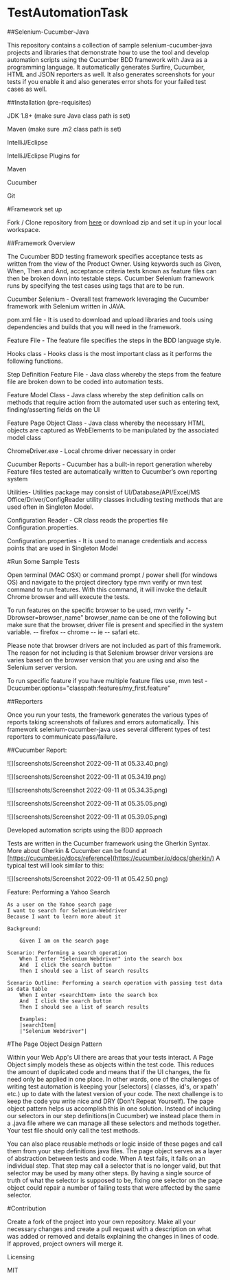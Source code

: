 # TestAutomationTask

##Selenium-Cucumber-Java

This repository contains a collection of sample selenium-cucumber-java projects and libraries that demonstrate how to use the tool and develop automation scripts using the Cucumber BDD framework with Java as a programming language. It automatically generates Surfire, Cucumber, HTML and JSON reporters as well. It also generates screenshots for your tests if you enable it and also generates error shots for your failed test cases as well.

##Installation (pre-requisites)

JDK 1.8+ (make sure Java class path is set)

Maven (make sure .m2 class path is set)

IntelliJ/Eclipse

IntelliJ/Eclipse Plugins for

Maven

Cucumber

Git

#Framework set up

Fork / Clone repository from [here](https://github.com/eyupUK/TestAutomationTask.git) or download zip and set it up in your local workspace.

##Framework Overview

The Cucumber BDD testing framework specifies acceptance tests as written from the view of the Product Owner. Using keywords such as Given, When, Then and And, acceptance criteria tests known as feature files can then be broken down into testable steps. Cucumber Selenium framework runs by specifying the test cases using tags that are to be run.

Cucumber Selenium - Overall test framework leveraging the Cucumber framework with Selenium written in JAVA.

pom.xml file - It is used to download and upload libraries and tools using dependencies and builds that you will need in the framework.

Feature File - The feature file specifies the steps in the BDD language style.

Hooks class - Hooks class is the most important class as it performs the following functions.

Step Definition Feature File - Java class whereby the steps from the feature file are broken down to be coded into automation tests.

Feature Model Class - Java class whereby the step definition calls on methods that require action from the automated user such as entering text, finding/asserting fields on the UI

Feature Page Object Class - Java class whereby the necessary HTML objects are captured as WebElements to be manipulated by the associated model class

ChromeDriver.exe - Local chrome driver necessary in order

Cucumber Reports - Cucumber has a built-in report generation whereby Feature files tested are automatically written to Cucumber’s own reporting system

Utilities- Utilities package may consist of UI/Database/API/Excel/MS Office/Driver/ConfigReader utility classes including testing methods that are used often in Singleton Model.

Configuration Reader - CR class reads the properties file Configuration.properties.

Configuration.properties - It is used to manage credentials and access points that are used in Singleton Model



#Run Some Sample Tests

Open terminal (MAC OSX) or command prompt / power shell (for windows OS) and navigate to the project directory type mvn verify or mvn test command to run features. With this command, it will invoke the default Chrome browser and will execute the tests.

To run features on the specific browser to be used, mvn verify "-Dbrowser=browser_name" browser_name can be one of the following but make sure that the browser‚  driver file is present and specified in the system variable. -- firefox -- chrome -- ie -- safari etc.

Please note that browser drivers are not included as part of this framework. The reason for not including is that Selenium browser driver versions are varies based on the browser version that you are using and also the Selenium server version.

To run specific feature if you have multiple feature files use, mvn test -Dcucumber.options="classpath:features/my_first.feature"

##Reporters

Once you run your tests, the framework generates the various types of reports taking screenshots of failures and errors automatically. This framework selenium-cucumber-java uses several different types of test reporters to communicate pass/failure.

##Cucumber Report:

![](screenshots/Screenshot 2022-09-11 at 05.33.40.png)

![](screenshots/Screenshot 2022-09-11 at 05.34.19.png)

![](screenshots/Screenshot 2022-09-11 at 05.34.35.png)

![](screenshots/Screenshot 2022-09-11 at 05.35.05.png)

![](screenshots/Screenshot 2022-09-11 at 05.39.05.png)



Developed automation scripts using the BDD approach

Tests are written in the Cucumber framework using the Gherkin Syntax. More about Gherkin & Cucumber can be found at [https://cucumber.io/docs/reference](https://cucumber.io/docs/gherkin/) A typical test will look similar to this:

![](screenshots/Screenshot 2022-09-11 at 05.42.50.png)

Feature: Performing a Yahoo Search

    As a user on the Yahoo search page
    I want to search for Selenium-Webdriver
    Because I want to learn more about it

    Background:

        Given I am on the search page

    Scenario: Performing a search operation
        When I enter "Selenium Webdriver" into the search box
        And  I click the search button
        Then I should see a list of search results

    Scenario Outline: Performing a search operation with passing test data as data table
        When I enter <searchItem> into the search box
        And  I click the search button
        Then I should see a list of search results

        Examples:
        |searchItem|
        |"Selenium Webdriver"|

#The Page Object Design Pattern

Within your Web App's UI there are areas that your tests interact. A Page Object simply models these as objects within the test code. This reduces the amount of duplicated code and means that if the UI changes, the fix need only be applied in one place. In other wards, one of the challenges of writing test automation is keeping your [selectors] ( classes, id's, or xpath' etc.) up to date with the latest version of your code. The next challenge is to keep the code you write nice and DRY (Don't Repeat Yourself). The page object pattern helps us accomplish this in one solution. Instead of including our selectors in our step definitions(in Cucumber) we instead place them in a .java file where we can manage all these selectors and methods together. Your test file should only call the test methods.

You can also place reusable methods or logic inside of these pages and call them from your step definitions java files. The page object serves as a layer of abstraction between tests and code. When A test fails, it fails on an individual step. That step may call a selector that is no longer valid, but that selector may be used by many other steps. By having a single source of truth of what the selector is supposed to be, fixing one selector on the page object could repair a number of failing tests that were affected by the same selector.

#Contribution

Create a fork of the project into your own repository. Make all your necessary changes and create a pull request with a description on what was added or removed and details explaining the changes in lines of code. If approved, project owners will merge it.

Licensing

MIT
